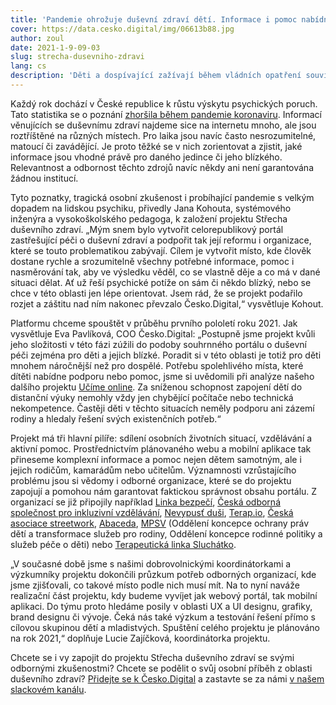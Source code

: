 ```yaml
---
title: 'Pandemie ohrožuje duševní zdraví dětí. Informace i pomoc nabídne nově vznikající platforma'
cover: https://data.cesko.digital/img/06613b88.jpg
author: zoul
date: 2021-1-9-09-03
slug: strecha-dusevniho-zdravi
lang: cs
description: 'Děti a dospívající zažívají během vládních opatření souvisejících s pandemií Covid-19 hodně stresu a nemají dostatek informací nebo nástrojů, jak situaci řešit. Spustili jsme proto práci na novém projektu Střecha duševního zdraví, který na jednom místě přinese dětem a jejich blízkým kompletní informace k prevenci a včasné pomoci při vnitřní nepohodě. Cílem projektu je snadná orientace v systému péče o duševní zdraví i propojování odborníků a organizací.'
---
```


Každý rok dochází v České republice k růstu výskytu psychických poruch. Tato statistika se o poznání [zhoršila během pandemie koronaviru](https://www.nasezdravotnictvi.cz/aktualita/sebevrazdy-deprese-uzkosti-koronavirus-drti-i-dusevni-zdravi-cechu). Informací věnujících se duševnímu zdraví najdeme sice na internetu mnoho, ale jsou roztříštěné na různých místech. Pro laika jsou navíc často nesrozumitelné, matoucí či zavádějící. Je proto těžké se v nich zorientovat a zjistit, jaké informace jsou vhodné právě pro daného jedince či jeho blízkého. Relevantnost a odbornost těchto zdrojů navíc někdy ani není garantována žádnou institucí.  

Tyto poznatky, tragická osobní zkušenost i probíhající pandemie s velkým dopadem na lidskou psychiku, přivedly Jana Kohouta, systémového inženýra a vysokoškolského pedagoga, k založení projektu Střecha duševního zdraví. „Mým snem bylo vytvořit celorepublikový portál zastřešující péči o duševní zdraví a podpořit tak její reformu i organizace, které se touto problematikou zabývají. Cílem je vytvořit místo, kde člověk dostane rychle a srozumitelně všechny potřebné informace, pomoc i nasměrování tak, aby ve výsledku věděl, co se vlastně děje a co má v dané situaci dělat. Ať už řeší psychické potíže on sám či někdo blízký, nebo se chce v této oblasti jen lépe orientovat. Jsem rád, že se projekt podařilo rozjet a záštitu nad ním nakonec převzalo Česko.Digital,“ vysvětluje Kohout. 
 
Platformu chceme spouštět v průběhu prvního pololetí roku 2021. Jak vysvětluje Eva Pavlíková, COO Česko.Digital: „Postupně jsme projekt kvůli jeho složitosti v této fázi zúžili do podoby souhrnného portálu o duševní péči zejména pro děti a jejich blízké. Poradit si v této oblasti je totiž pro děti mnohem náročnější než pro dospělé. Potřebu spolehlivého místa, které dítěti nabídne podporu nebo pomoc, jsme si uvědomili při analýze našeho dalšího projektu [Učíme online](https://www.ucimeonline.cz). Za sníženou schopnost zapojení dětí do distanční výuky nemohly vždy jen chybějící počítače nebo technická nekompetence. Častěji děti v těchto situacích neměly podporu ani zázemí rodiny a hledaly řešení svých existenčních potřeb.“

Projekt má tři hlavní pilíře: sdílení osobních životních situací, vzdělávání a aktivní pomoc. Prostřednictvím plánovaného webu a mobilní aplikace tak přineseme komplexní informace a pomoc nejen dětem samotným, ale i jejich rodičům, kamarádům nebo učitelům. Významnosti vzrůstajícího problému jsou si vědomy i odborné organizace, které se do projektu zapojují a pomohou nám garantovat faktickou správnost obsahu portálu. Z organizací se již připojily například [Linka bezpečí](https://www.linkabezpeci.cz), [Česká odborná společnost pro inkluzivní vzdělávání](https://cosiv.cz/), [Nevypusť duši](https://nevypustdusi.cz), [Terap.io](https://terap.io), [Česká asociace streetwork](https://www.streetwork.cz), [Abaceda](https://www.abaceda.cz), [MPSV](https://www.mpsv.cz) (Oddělení koncepce ochrany práv dětí a transformace služeb pro rodiny, Oddělení koncepce rodinné politiky a služeb péče o děti) nebo [Terapeutická linka Sluchátko](https://www.terapeutickalinka.cz).

„V současné době jsme s našimi dobrovolnickými koordinátorkami a výzkumníky projektu dokončili průzkum potřeb odborných organizací, kde jsme zjišťovali, co takové místo podle nich musí mít. Na to nyní naváže realizační část projektu, kdy budeme vyvíjet jak webový portál, tak mobilní aplikaci. Do týmu proto hledáme posily v oblasti UX a UI designu, grafiky, brand designu či vývoje. Čeká nás také výzkum a testování řešení přímo s cílovou skupinou dětí a mladistvých. Spuštění celého projektu je plánováno na rok 2021,“ doplňuje Lucie Zajíčková, koordinátorka projektu.

Chcete se i vy zapojit do projektu Střecha duševního zdraví se svými odbornými zkušenostmi? Chcete se podělit o svůj osobní příběh z oblasti duševního zdraví? [Přidejte se k Česko.Digital](https://join.cesko.digital) a zastavte se za námi [v našem slackovém kanálu](https://cesko-digital.slack.com/archives/C01168N8XP1).
